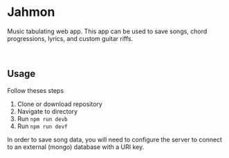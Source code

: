 # Jahmon
Music tabulating web app. This app can be used to save songs, chord progressions, lyrics, and custom guitar riffs.


&nbsp;
## Usage

Follow theses steps
1. Clone or download repository
2. Navigate to directory
3. Run `npm run devb`
4. Run `npm run devf`

In order to save song data, you will need to configure the server to connect to an external (mongo) database with a URI key.

